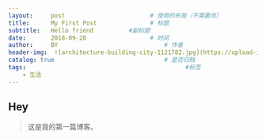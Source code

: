 ```yaml
---
layout:     post   				        # 使用的布局（不需要改）
title:      My First Post 				# 标题 
subtitle:   Hello friend          #副标题
date:       2018-09-28 				    # 时间
author:     BY 						        # 作者
header-img:  ![architecture-building-city-1121782.jpg](https://upload-images.jianshu.io/upload_images/12269087-2b8e9a1bdf39282e.jpg?imageMogr2/auto-orient/strip%7CimageView2/2/w/1240)	#这篇文章标题背景图片
catalog: true 						        # 是否归档
tags:								              #标签
    - 生活
---
```


## Hey
>这是我的第一篇博客。
